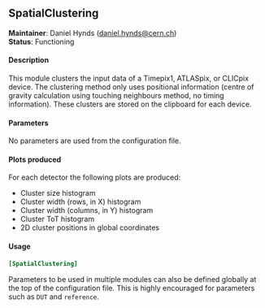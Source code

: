 ## SpatialClustering
**Maintainer**: Daniel Hynds (<daniel.hynds@cern.ch>)  
**Status**: Functioning

#### Description
This module clusters the input data of a Timepix1, ATLASpix, or CLICpix device. The clustering method only uses positional information (centre of gravity calculation using touching neighbours method, no timing information). These clusters are stored on the clipboard for each device.

#### Parameters
No parameters are used from the configuration file.

#### Plots produced
For each detector the following plots are produced:
* Cluster size histogram
* Cluster width (rows, in X) histogram
* Cluster width (columns, in Y) histogram
* Cluster ToT histogram
* 2D cluster positions in global coordinates

#### Usage
```toml
[SpatialClustering]

```
Parameters to be used in multiple modules can also be defined globally at the top of the configuration file. This is highly encouraged for parameters such as `DUT` and `reference`.
